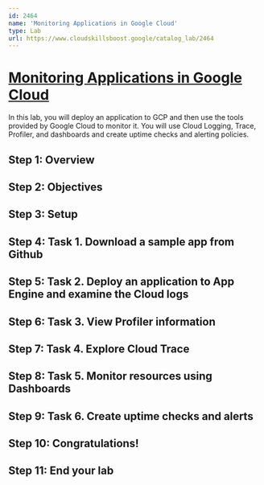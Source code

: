 ```yaml
---
id: 2464
name: 'Monitoring Applications in Google Cloud'
type: Lab
url: https://www.cloudskillsboost.google/catalog_lab/2464
---
```


# [Monitoring Applications in Google Cloud](https://www.cloudskillsboost.google/catalog_lab/2464)

In this lab, you will deploy an application to GCP and then use the tools provided by Google Cloud to monitor it. You will use Cloud Logging, Trace, Profiler, and dashboards and create uptime checks and alerting policies.

## Step 1: Overview

## Step 2: Objectives

## Step 3: Setup

## Step 4: Task 1. Download a sample app from Github

## Step 5: Task 2. Deploy an application to App Engine and examine the Cloud logs

## Step 6: Task 3. View Profiler information

## Step 7: Task 4. Explore Cloud Trace

## Step 8: Task 5. Monitor resources using Dashboards

## Step 9: Task 6. Create uptime checks and alerts

## Step 10: Congratulations!

## Step 11: End your lab
